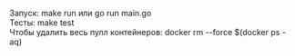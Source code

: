 Запуск: make run или go run main.go \
Тесты: make test \
Чтобы удалить весь пулл контейнеров: docker rm --force $(docker ps -aq)
